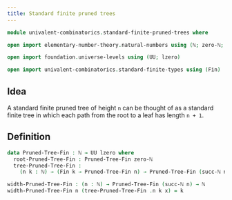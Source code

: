 ```yaml
---
title: Standard finite pruned trees
---
```


```agda
module univalent-combinatorics.standard-finite-pruned-trees where

open import elementary-number-theory.natural-numbers using (ℕ; zero-ℕ; succ-ℕ)

open import foundation.universe-levels using (UU; lzero)

open import univalent-combinatorics.standard-finite-types using (Fin)
```

## Idea

A standard finite pruned tree of height `n` can be thought of as a standard finite tree in which each path from the root to a leaf has length `n + 1`.

## Definition

```agda
data Pruned-Tree-Fin : ℕ → UU lzero where
  root-Pruned-Tree-Fin : Pruned-Tree-Fin zero-ℕ
  tree-Pruned-Tree-Fin :
    (n k : ℕ) → (Fin k → Pruned-Tree-Fin n) → Pruned-Tree-Fin (succ-ℕ n)

width-Pruned-Tree-Fin : (n : ℕ) → Pruned-Tree-Fin (succ-ℕ n) → ℕ
width-Pruned-Tree-Fin n (tree-Pruned-Tree-Fin .n k x) = k
```
